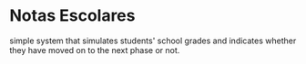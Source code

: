 # Notas Escolares
simple system that simulates students' school grades and indicates whether they have moved on to the next phase or not.
